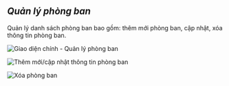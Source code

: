 ## *Quản lý phòng ban*

Quản lý danh sách phòng ban bao gồm: thêm mới phòng ban, cập nhật, xóa thông tin phòng ban.

![](https://i.imgur.com/Qu4VKIk.png "Giao diện chính - Quản lý phòng ban")

![](https://i.imgur.com/k5Pm2I0.png "Thêm mới/cập nhật thông tin phòng ban")

![](https://i.imgur.com/Yy57qer.png "Xóa phòng ban")
